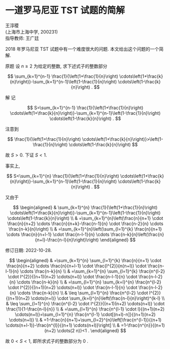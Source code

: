 # 一道罗马尼亚 TST 试题的简解 

王淳稷<br>(上海市上海中学, 200231)<br>指导教师: 王广廷

2018 年罗马尼亚 TST 试题中有一个难度很大的问题. 本文给出这个问题的一个简解.

原题 设 $n \geq 2$ 为给定的整数, 求下述式子的整数部分

$$
\sum_{k=1}^{n-1} \frac{1}{\left(1+\frac{1}{n}\right) \cdots\left(1+\frac{k}{n}\right)}-\sum_{k=1}^{n-1}\left(1-\frac{1}{n}\right) \cdots\left(1-\frac{k}{n}\right) .
$$

解 记

$$
S=\sum_{k=1}^{n-1} \frac{1}{\left(1+\frac{1}{n}\right) \cdots\left(1+\frac{k}{n}\right)}-\sum_{k=1}^{n-1}\left(1-\frac{1}{n}\right) \cdots\left(1-\frac{k}{n}\right) .
$$

注意到

$$
\frac{1}{\left(1+\frac{1}{n}\right) \cdots\left(1+\frac{k}{n}\right)}>\left(1-\frac{1}{n}\right) \cdots\left(1-\frac{k}{n}\right)
$$

故 $S>0$. 下证 $S<1$.

事实上,

$$
S<\sum_{k=1}^{n} \frac{1}{\left(1+\frac{1}{n}\right) \cdots\left(1+\frac{k}{n}\right)}-\sum_{k=1}^{n-1}\left(1-\frac{1}{n}\right) \cdots\left(1-\frac{k}{n}\right) .
$$

又由于

$$
\begin{aligned}
& \sum_{k=1}^{n} \frac{1}{\left(1+\frac{1}{n}\right) \cdots\left(1+\frac{k}{n}\right)}-\sum_{k=1}^{n-1}\left(1-\frac{1}{n}\right) \cdots\left(1-\frac{k}{n}\right) \\
& =\sum_{k=1}^{n}\left(\frac{n}{n+1} \cdot \frac{n}{n+2} \cdots \frac{n}{n+k}-\frac{n-1}{n} \cdot \frac{n-2}{n} \cdots \frac{n-k}{n}\right) \\
& =\sum_{k=1}^{n}\left(\sum_{l=1}^{k} \frac{n}{n+1} \cdots \frac{n}{n+l-1} \cdot \frac{n-l-1}{n} \cdots \frac{n-k}{n}\left(\frac{n}{n+l}-\frac{n-l}{n}\right)\right)
\end{aligned}
$$

修订日期: 2022-10-28.

$$
\begin{aligned}
& =\sum_{k=1}^{n} \sum_{l=1}^{k} \frac{n}{n+1} \cdot \frac{n}{n+2} \cdots \frac{n}{n+l-1} \cdot \frac{l^{2}}{n(n+l)} \cdot \frac{n-l-1}{n} \cdots \frac{n-k}{n} \\
& =\sum_{k=1}^{n} \sum_{l=1}^{k} \frac{n^{l-2} \cdot l^{2}}{(n+1)(n+2) \cdots(n+l)} \cdot \frac{n-l-1}{n} \cdot \frac{n-l-2}{n} \cdots \frac{n-k}{n} \\
& =\sum_{l=1}^{n} \sum_{k=l}^{n} \frac{n^{l-2} \cdot l^{2}}{(n+1)(n+2) \cdots(n+l)} \cdot \frac{n-l-1}{n} \cdot \frac{n-l-2}{n} \cdots \frac{n-k}{n} \\
& \leq \sum_{l=1}^{n} \frac{n^{l-2} \cdot l^{2}}{(n+1)(n+2) \cdots(n+l)} \cdot \sum_{k=l}^{n}\left(\frac{n-l}{n}\right)^{k-l} \\
& \leq \sum_{l=1}^{n} \frac{n^{l-2} \cdot l^{2}}{(n+1)(n+2) \cdots(n+l)} \cdot \frac{1}{1-\frac{n-l}{n}} \\
& =\sum_{l=1}^{n} \frac{n^{l-1} \cdot l}{(n+1)(n+2) \cdots(n+l)}=\sum_{l=1}^{n} \frac{n^{l-1} \cdot[(n+l)-n]}{(n+1)(n+2) \cdots(n+l)} \\
& =1-\frac{n}{n+1}+\sum_{l=2}^{n}\left[\frac{n^{l-1}}{(n+1) \cdots(n+l-1)}-\frac{n^{l}}{(n+1) \cdots(n+l)}\right] \\
& =1-\frac{n^{n}}{(n+1)(n+2) \cdots(2 n)}<1 .
\end{aligned}
$$

故 $0<S<1$, 即所求式子的整数部分为 0 .


